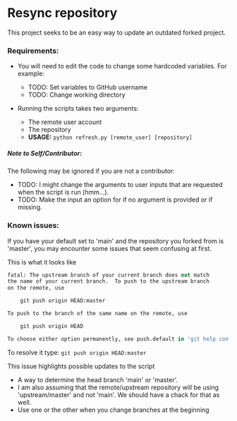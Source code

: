 # Resync repository

This project seeks to be an easy way to update an outdated forked project.


### Requirements:
- You will need to edit the code to change some hardcoded variables. For example:
    - TODO: Set variables to GitHub username
    - TODO: Change working directory

- Running the scripts takes two arguments:
    - The remote user account
    - The repository
    - **USAGE:** `python refresh.py [remote_user] [repository]`


##### Note to Self/Contributor:
The following may be ignored if you are not a contributor:
- TODO: I might change the arguments to user inputs that are requested when the script is run (hmm...).
- TODO: Make the input an option for if no argument is provided or if missing.


### Known issues:
If you have your default set to 'main' and the repository you forked from is 'master', you may encounter some issues that seem confusing at first.

This is what it looks like
```py
fatal: The upstream branch of your current branch does not match
the name of your current branch.  To push to the upstream branch
on the remote, use

    git push origin HEAD:master

To push to the branch of the same name on the remote, use

    git push origin HEAD

To choose either option permanently, see push.default in 'git help config'.
```
To resolve it type: ```git push origin HEAD:master```

This issue highlights possible updates to the script
- A way to determine the head branch 'main' or 'master'.
- I am also assuming that the remote/upstream repository will be using 'upstream/master' and not 'main'. We should have a chack for that as well.
- Use one or the other when you change branches at the beginning


